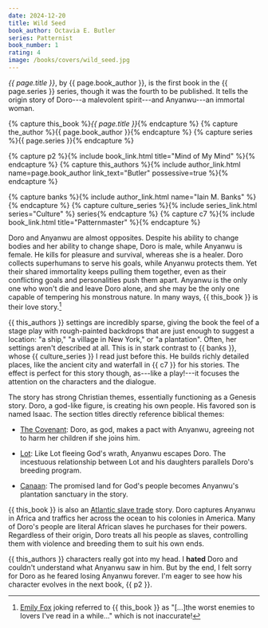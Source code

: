 ```yaml
---
date: 2024-12-20
title: Wild Seed
book_author: Octavia E. Butler
series: Patternist
book_number: 1
rating: 4
image: /books/covers/wild_seed.jpg
---
```


<cite class="book-title">{{ page.title }}</cite>, by <span
class="author-name">{{ page.book_author }}</span>, is the first book in the
<span class="book-series">{{ page.series }}</span> series, though it was the
fourth to be published. It tells the origin story of Doro---a malevolent
spirit---and Anyanwu---an immortal woman.

{% capture this_book %}<cite class="book-title">{{ page.title }}</cite>{% endcapture %}
{% capture the_author %}<span class="author-name">{{ page.book_author }}</span>{% endcapture %}
{% capture series %}<span class="book-series">{{ page.series }}</span>{% endcapture %}

{% capture p2 %}{% include book_link.html title="Mind of My Mind" %}{% endcapture %}
{% capture this_authors %}{% include author_link.html name=page.book_author link_text="Butler" possessive=true %}{% endcapture %}

{% capture banks %}{% include author_link.html name="Iain M. Banks" %}{% endcapture %}
{% capture culture_series %}{% include series_link.html series="Culture" %} series{% endcapture %}
{% capture c7 %}{% include book_link.html title="Patternmaster" %}{% endcapture %}

Doro and Anyanwu are almost opposites. Despite his ability to change bodies
and her ability to change shape, Doro is male, while Anyanwu is female. He
kills for pleasure and survival, whereas she is a healer. Doro collects
superhumans to serve his goals, while Anyanwu protects them. Yet their shared
immortality keeps pulling them together, even as their conflicting goals and
personalities push them apart. Anyanwu is the only one who won't die and leave
Doro alone, and she may be the only one capable of tempering his monstrous
nature. In many ways, {{ this_book }} is their love story.[^enemies]

[^enemies]:
    [Emily Fox][fox] joking referred to {{ this_book }} as "[...]the worst
    enemies to lovers I've read in a while..." which is not inaccurate!

[fox]: https://www.goodreads.com/review/show/5305542831

{{ this_authors }} settings are incredibly sparse, giving the book the feel of
a stage play with rough-painted backdrops that are just enough to suggest a
location: "a ship," "a village in New York," or "a plantation". Often, her
settings aren't described at all. This is in stark contrast to {{ banks }},
whose {{ culture_series }} I read just before this. He builds richly detailed
places, like the ancient city and waterfall in {{ c7 }} for his stories. The
effect is perfect for this story though, as---like a play!---it focuses the
attention on the characters and the dialogue.

The story has strong Christian themes, essentially functioning as a Genesis
story. Doro, a god-like figure, is creating his own people. His favored son is
named Isaac. The section titles directly reference biblical themes:

- [The Covenant][covenant]: Doro, as god, makes a pact with Anyanwu, agreeing
  not to harm her children if she joins him.

- [Lot][lot]: Like Lot fleeing God's wrath, Anyanwu escapes Doro. The
  incestuous relationship between Lot and his daughters parallels Doro's
  breeding program.

- [Canaan][canaan]: The promised land for God's people becomes Anyanwu's
  plantation sanctuary in the story.

[covenant]: https://en.wikipedia.org/wiki/Covenant_(biblical)
[lot]: https://en.wikipedia.org/wiki/Lot_(biblical_person)
[canaan]: https://en.wikipedia.org/wiki/Canaan

{{ this_book }} is also an [Atlantic slave trade][slave] story. Doro captures
Anyanwu in Africa and traffics her across the ocean to his colonies in
America. Many of Doro's people are literal African slaves he purchases for
their powers. Regardless of their origin, Doro treats all his people as
slaves, controlling them with violence and breeding them to suit his own ends.

[slave]: https://en.wikipedia.org/wiki/Atlantic_slave_trade

{{ this_authors }} characters really got into my head. I **hated** Doro and
couldn't understand what Anyanwu saw in him. But by the end, I felt sorry for
Doro as he feared losing Anyanwu forever. I'm eager to see how his character
evolves in the next book, {{ p2 }}.
